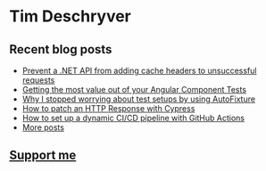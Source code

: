 # Tim Deschryver

<!-- prettier-ignore-start -->
<!-- BLOG:START -->

## Recent blog posts

- [Prevent a .NET API from adding cache headers to unsuccessful requests](https://timdeschryver.dev/blog/prevent-a-net-api-from-adding-cache-headers-to-unsuccessful-requests)
- [Getting the most value out of your Angular Component Tests](https://timdeschryver.dev/blog/getting-the-most-value-out-of-your-angular-component-tests)
- [Why I stopped worrying about test setups by using AutoFixture](https://timdeschryver.dev/blog/why-i-stopped-worrying-about-test-setups-by-using-autofixture)
- [How to patch an HTTP Response with Cypress](https://timdeschryver.dev/blog/how-to-patch-an-http-response-with-cypress)
- [How to set up a dynamic CI/CD pipeline with GitHub Actions](https://timdeschryver.dev/blog/how-to-set-up-a-dynamic-ci-cd-pipeline-with-github-actions)
- [More posts](https://timdeschryver.dev/blog)

<!-- BLOG:END -->
<!-- prettier-ignore-end -->

## [Support me](https://www.paypal.com/donate/?hosted_button_id=59M5TFPQJS8SQ)
